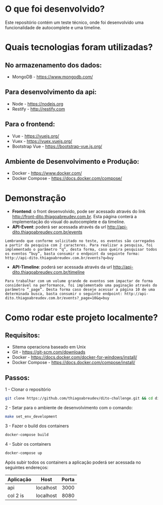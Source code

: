 # O que foi desenvolvido?
Este repositório contém um teste técnico, onde foi desenvolvido uma funcionalidade de autocomplete e uma timeline.

# Quais tecnologias foram utilizadas?
## No armazenamento dos dados: 
* MongoDB - https://www.mongodb.com/
## Para desenvolvimento da api: 
* Node - https://nodejs.org
* Restify - http://restify.com
## Para o frontend: 
* Vue - https://vuejs.org/
* Vuex - https://vuex.vuejs.org/
* Bootstrap Vue - https://bootstrap-vue.js.org/
## Ambiente de Desenvolvimento e Produção: 
* Docker - https://www.docker.com/
* Docker Compose - https://docs.docker.com/compose/

# Demonstração
* **Frontend**: o front desenvolvido, pode ser acessado através do link http://front-dito.thiagoabreudev.com.br. 
Esta página conterá a implementação do visual do autocomplete e da timeline. 
* **API-Event**: poderá ser acessada através da url http://api-dito.thiagoabreudev.com.br/events

`Lembrando que conforme solicitado no teste, os eventos são carregados a partir da pesquisa com 2 caracteres. Para realizar a pesquisa, foi implementado o parâmetro “q”, desta forma, caso queira pesquisar todos os eventos “buy”, basta consumir o endpoint da seguinte forma: http://api-dito.thiagoabreudev.com.br/events?q=buy` 

* **API-Timeline**: poderá ser acessada através da url http://api-dito.thiagoabreudev.com.br/timeline

`Para trabalhar com um volume grande de eventos sem impactar de forma considerável na performance, foi implementado uma paginação através do parâmetro “_page”. Desta forma caso deseje acessar a página 10 de uma determinada busca, basta consumir o seguinte endpoint: http://api-dito.thiagoabreudev.com.br/events?_page=10&q=buy`

# Como rodar este projeto localmente?

## Requisitos: 
* Sitema operaciona baseado em Unix
* Git - https://git-scm.com/downloads
* Docker - https://docs.docker.com/docker-for-windows/install/
* Docker Compose - https://docs.docker.com/compose/install/

## Passos: 
1 - Clonar o repositório
```bash
git clone https://github.com/thiagoabreudev/dito-challenge.git && cd dito-challenge
```
2 - Setar para o ambiente de desenvolvimento com o comando: 
```bash
make set_env_development
```
3 - Fazer o build dos containers
```bash
docker-compose build
```
4 - Subir os containers
```bash
docker-compose up
```
Após subir todos os containers a aplicação poderá ser acessada no seguintes endereços: 

| Aplicação        | Host          | Porta  |
| -----------------|:-------------:| ------:|
| api              | localhost     | 3000   |
| col 2 is         | localhost     | 8080   |
